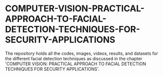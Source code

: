 # COMPUTER-VISION-PRACTICAL-APPROACH-TO-FACIAL-DETECTION-TECHNIQUES-FOR-SECURITY-APPLICATIONS

The repository holds all the codes, images, videos, results, and datasets for the different facial detection techniques as discussed in the chapter 'COMPUTER VISION: PRACTICAL APPROACH TO FACIAL DETECTION TECHNIQUES FOR SECURITY APPLICATIONS'. 
